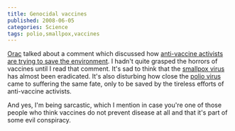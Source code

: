 ```yaml
---
title: Genocidal vaccines
published: 2008-06-05
categories: Science
tags: polio,smallpox,vaccines
---
```


<a href="https://www.respectfulinsolence.com/">Orac</a> talked about a comment which discussed how
<a href="https://www.respectfulinsolence.com/2008/06/04/green-our-vaccines-best-comment-evah/">anti-vaccine activists are trying to save the environment</a>.
I hadn't quite grasped the horrors of vaccines until I read that comment.
It's sad to think that the <a href="https://www.cdc.gov/smallpox/index.html">smallpox virus</a> has almost been eradicated.
It's also disturbing how close the <a href="https://en.wikipedia.org/wiki/Polio">polio virus</a> came to suffering the same fate,
only to be saved by the tireless efforts of anti-vaccine activists.

And yes, I'm being sarcastic,
which I mention in case you're one of those people who think vaccines do not prevent disease at all and that it's part of some evil conspiracy.
